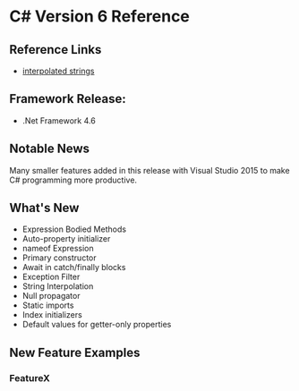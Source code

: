# C# Version 6 Reference

## Reference Links

- [interpolated strings](https://docs.microsoft.com/en-us/dotnet/csharp/tutorials/exploration/interpolated-strings?tutorial-step=1)

## Framework Release:

- .Net Framework 4.6

## Notable News

Many smaller features added in this release with Visual Studio 2015 to make C# programming more productive.

## What's New

- Expression Bodied Methods
- Auto-property initializer
- nameof Expression
- Primary constructor
- Await in catch/finally blocks
- Exception Filter
- String Interpolation
- Null propagator
- Static imports
- Index initializers
- Default values for getter-only properties

## New Feature Examples

### FeatureX
